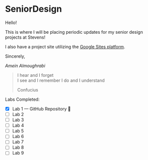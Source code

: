 # SeniorDesign

Hello!

This is where I will be placing periodic updates for my senior design projects at Stevens!

I also have a project site utilizing the [Google Sites platform](https://sites.google.com/view/seniordesign-amein/).

Sincerely,

*Amein Almoughrabi*


> I hear and I forget  
  > I see and I remember
> I do and I understand
> 
> Confucius 

Labs Completed:

- [x] Lab 1 — GitHub Repository :tada:
- [ ] Lab 2
- [ ] Lab 3
- [ ] Lab 4
- [ ] Lab 5
- [ ] Lab 6
- [ ] Lab 7
- [ ] Lab 8
- [ ] Lab 9

